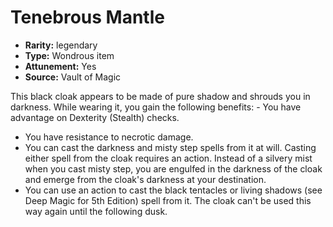 
# Tenebrous Mantle

* **Rarity:** legendary
* **Type:** Wondrous item
* **Attunement:** Yes
* **Source:** Vault of Magic


This black cloak appears to be made of pure shadow and shrouds you in darkness. While wearing it, you gain the following benefits: - You have advantage on Dexterity (Stealth) checks.
- You have resistance to necrotic damage.
- You can cast the darkness and misty step spells from it at will. Casting either spell from the cloak requires an action. Instead of a silvery mist when you cast misty step, you are engulfed in the darkness of the cloak and emerge from the cloak's darkness at your destination.
- You can use an action to cast the black tentacles or living shadows (see Deep Magic for 5th Edition) spell from it. The cloak can't be used this way again until the following dusk.
